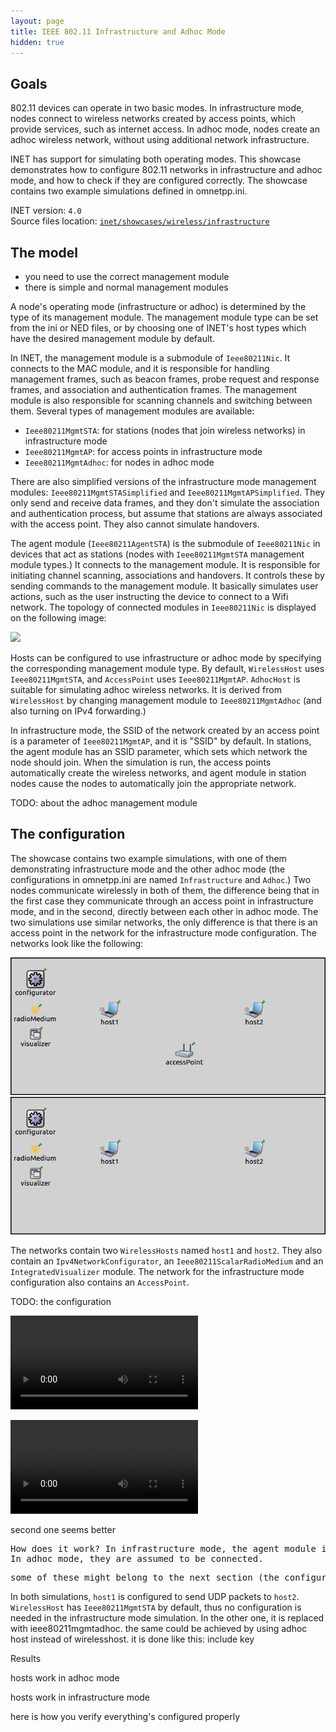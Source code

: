```yaml
---
layout: page
title: IEEE 802.11 Infrastructure and Adhoc Mode
hidden: true
---
```


## Goals

802.11 devices can operate in two basic modes. In infrastructure mode, nodes connect to wireless networks created by access points, which provide services, such as internet access. In adhoc mode, nodes create an adhoc wireless network, without using additional network infrastructure. <!--which they can use to transfer data between each other.-->

INET has support for simulating both operating modes. This showcase demonstrates how to configure 802.11 networks in infrastructure and adhoc mode, and how to check if they are configured correctly. The showcase contains two example simulations defined in omnetpp.ini.

INET version: `4.0`<br>
Source files location: <a href="https://github.com/inet-framework/inet-showcases/tree/master/wireless/infrastructure" target="_blank">`inet/showcases/wireless/infrastructure`</a>

## The model

- you need to use the correct management module
- there is simple and normal management modules

<!--
The operating mode of a node is determined by the type of management module the node has.
The management module type can be set from ini or ned, or by using a host type which has the proper
management module type by default.
-->

A node's operating mode (infrastructure or adhoc) is determined by the type of its management module.
The management module type can be set from the ini or NED files, or by choosing one of INET's host types which have the desired management module by default.

In INET, the management module is a submodule of `Ieee80211Nic`. It connects to the MAC module, and it is responsible for handling management frames, such as beacon frames, probe request and response frames, and association and authentication frames. The management module is also responsible for scanning channels and switching between them. Several types of management modules are available:

- `Ieee80211MgmtSTA`: for stations (nodes that join wireless networks) in infrastructure mode
- `Ieee80211MgmtAP`: for access points in infrastructure mode
- `Ieee80211MgmtAdhoc`: for nodes in adhoc mode

<!--
There is the simplified versions of all of these except the adhoc
Which hosts have them
The role of agent modules
-->

<!--
TODO: the simplified versions dont implement beacons, probes, association, authentication
they only send and receive data frames and treats all stations as if they were associated
-->

There are also simplified versions of the infrastructure mode management modules: `Ieee80211MgmtSTASimplified` and `Ieee80211MgmtAPSimplified`.
They only send and receive data frames, and they don't simulate the association and authentication process, but assume that stations are always associated with the access point. They also cannot simulate handovers.

The agent module (`Ieee80211AgentSTA`) is the submodule of `Ieee80211Nic` in devices that act as stations (nodes with `Ieee80211MgmtSTA` management module types.) It connects to the management module. It is responsible for initiating channel scanning, associations and handovers. It controls these by sending commands to the management module.
It basically simulates user actions, such as the user instructing the device to connect to a Wifi network.
The topology of connected modules in `Ieee80211Nic` is displayed on the following image:

<img class="screen" src="submodules.png">

Hosts can be configured to use infrastructure or adhoc mode by specifying the corresponding management module type. By default, `WirelessHost` uses `Ieee80211MgmtSTA`, and `AccessPoint` uses `Ieee80211MgmtAP`.
`AdhocHost` is suitable for simulating adhoc wireless networks. It is derived from `WirelessHost` by changing management module to `Ieee80211MgmtAdhoc` (and also turning on IPv4 forwarding.)

In infrastructure mode, the SSID of the network created by an access point is a parameter of `Ieee80211MgmtAP`, and it is "SSID" by default. In stations, the agent module has an SSID parameter, which sets which network the node should join. When the simulation is run, the access points automatically create the wireless networks, and agent module in station nodes cause the nodes to automatically join the appropriate network.

TODO: about the adhoc management module

## The configuration

The showcase contains two example simulations, with one of them demonstrating infrastructure mode and the other adhoc mode (the configurations in omnetpp.ini are named `Infrastructure` and `Adhoc`.) Two nodes communicate wirelessly in both of them, the difference being that in the first case they communicate through an access point in infrastructure mode, and in the second, directly between each other in adhoc mode. The two simulations use similar networks, the only difference is that there is an access point in the network for the infrastructure mode configuration. The networks look like the following:

<img class="screen" src="network.png">

The networks contain two `WirelessHosts` named `host1` and `host2`.
They also contain an `Ipv4NetworkConfigurator`, an `Ieee80211ScalarRadioMedium` and an `IntegratedVisualizer` module. The network for the infrastructure mode configuration also contains an `AccessPoint`.

TODO: the configuration

<p>
<video autoplay loop controls onclick="this.paused ? this.play() : this.pause();" src="Infrastructure1.mp4"></video>
</p>

<p>
<video autoplay loop controls onclick="this.paused ? this.play() : this.pause();" src="Infrastructure2.mp4"></video>
</p>

second one seems better

<pre>
How does it work? In infrastructure mode, the agent module initiates connecting to the wireless network.
In adhoc mode, they are assumed to be connected.
</pre>

<pre>
some of these might belong to the next section (the configuration)
</pre>

In both simulations, `host1` is configured to send UDP packets to `host2`.
`WirelessHost` has `Ieee80211MgmtSTA` by default, thus no configuration is needed in the infrastructure mode simulation. In the other one, it is replaced with ieee80211mgmtadhoc. the same could be achieved by using adhoc host instead of wirelesshost. it is done like this: include key

Results

hosts work in adhoc mode

hosts work in infrastructure mode

here is how you verify everything's configured properly
